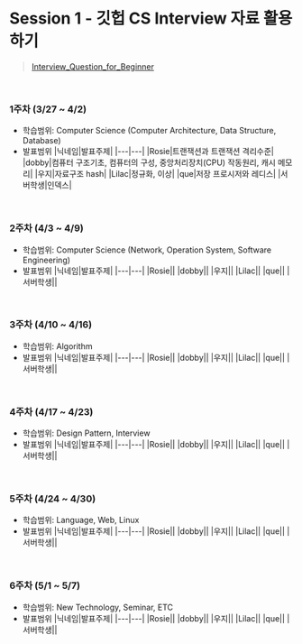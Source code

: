 # Session 1 - 깃헙 CS Interview 자료 활용하기
> [Interview_Question_for_Beginner](https://github.com/gyoogle/tech-interview-for-developer)

</br>

### 1주차 (3/27 ~ 4/2)
+ 학습범위: Computer Science (Computer Architecture, Data Structure, Database)
+ 발표범위
  |닉네임|발표주제|
  |---|---|
  |Rosie|트랜잭션과 트랜잭션 격리수준|
  |dobby|컴퓨터 구조기초, 컴퓨터의 구성, 중앙처리장치(CPU) 작동원리, 캐시 메모리|
  |우지|자료구조 hash|
  |Lilac|정규화, 이상|
  |que|저장 프로시저와 레디스|
  |서버학생|인덱스|

</br>

### 2주차 (4/3 ~ 4/9)
+ 학습범위: Computer Science (Network, Operation System, Software Engineering)
+ 발표범위
  |닉네임|발표주제|
  |---|---|
  |Rosie||
  |dobby||
  |우지||
  |Lilac||
  |que||
  |서버학생||
 
</br>
 
### 3주차 (4/10 ~ 4/16)
+ 학습범위: Algorithm
+ 발표범위
  |닉네임|발표주제|
  |---|---|
  |Rosie||
  |dobby||
  |우지||
  |Lilac||
  |que||
  |서버학생||
 
</br>
 
### 4주차 (4/17 ~ 4/23)
+ 학습범위: Design Pattern, Interview
+ 발표범위
  |닉네임|발표주제|
  |---|---|
  |Rosie||
  |dobby||
  |우지||
  |Lilac||
  |que||
  |서버학생||
 
</br>
 
### 5주차 (4/24 ~ 4/30)
+ 학습범위: Language, Web, Linux
+ 발표범위
  |닉네임|발표주제|
  |---|---|
  |Rosie||
  |dobby||
  |우지||
  |Lilac||
  |que||
  |서버학생||
  
</br>

### 6주차 (5/1 ~ 5/7)
+ 학습범위: New Technology, Seminar, ETC
+ 발표범위
  |닉네임|발표주제|
  |---|---|
  |Rosie||
  |dobby||
  |우지||
  |Lilac||
  |que||
  |서버학생||
